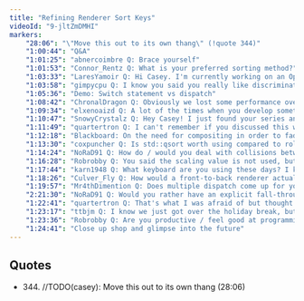 ```yaml
---
title: "Refining Renderer Sort Keys"
videoId: "9-jltZmDMHI"
markers:
    "28:06": "\"Move this out to its own thang\" (!quote 344)"
    "1:00:44": "Q&A"
    "1:01:25": "abnercoimbre Q: Brace yourself"
    "1:01:53": "Connor_Rentz Q: What is your preferred sorting method?"
    "1:03:33": "LaresYamoir Q: Hi Casey. I'm currently working on an OpenGL framework for games. Wanted to ask whether I can use the code up to Day 023 (Live Code Editing), with the intend of making a commercial game eventually with it. Might be important to note that I'm also streaming, so the code might be visible sometimes when I stream framework development"
    "1:03:58": "gimpycpu Q: I know you said you really like discriminated unions, but how do you deal with managing the big case switch they may cause? That is usually handled by the OOP model by delegating to the object"
    "1:05:36": "Demo: Switch statement vs dispatch"
    "1:08:42": "ChronalDragon Q: Obviously we lost some performance over the last couple streams. Are you planning to try to optimize it back down, or just leave the software renderer as is and move into GPU rendering?"
    "1:09:34": "elxenoaizd Q: A lot of the times when you develop something, you write it in the simplest way that just works, then you polish it to something good and more finished (e.g. what you did with dsound). For someone catching up, do you think it's good enough to just study and focus on that better version, or is there a value in writing that initial version ourselves?"
    "1:10:47": "SnowyCrystalz Q: Hey Casey! I just found your series and was amazed that you are creating an entire game without using an external library like SDL (from what your episode one said, at least). I really wanted to watch your progress through the series but I have no Idea where to start in the 200+ episodes since I already am working on an SDL OpenGL game. What is your suggestion?"
    "1:11:49": "quartertron Q: I can't remember if you discussed this when it first cropped up but, when you are halfway up the stairs and blending the trees, you get a darker area where they overlap. What's the \"fix\" for that?"
    "1:12:18": "Blackboard: On the need for compositing in order to fade"
    "1:13:30": "coxpuncher Q: Is std::qsort worth using compared to rolling your own?"
    "1:14:24": "NoRaD91 Q: How do / would you deal with collisions between multiple entities in terms of collision resolution, not detection, like deciding how to resolve conflicts between multiple moving things? I kinda hit a wall there not seeing solutions that aren't very ugly (especially movement-order dependency)"
    "1:16:28": "Robrobby Q: You said the scaling value is not used, but the camera transforms everything. What is the difference?"
    "1:17:44": "karn1948 Q: What keyboard are you using these days? I know you're a connoisseur, so I'd love to hear a recommendation"
    "1:18:26": "Culver_Fly Q: How would a front-to-back renderer actually work? Would it test every pixel before writing to it?"
    "1:19:57": "Mr4thDimention Q: Does multiple dispatch come up for you much (as in n types with n^2 branches)? How do you handle it when it does?"
    "2:21:30": "NoRaD91 Q: Would you rather have an explicit fall-through statement with implicit break, instead of standard switch-statements? Seems much cleaner to me, or am I missing something?"
    "1:22:41": "quartertron Q: That's what I was afraid of but thought maybe you had some trick like a messed up precomputed alpha"
    "1:23:17": "ttbjm Q: I know we just got over the holiday break, but will there be a break in Handmade Hero when The Witness launches? If it's a possibility, it might be better to ask the community if they want that"
    "1:23:36": "Robrobby Q: Are you productive / feel good at programming no matter how many hours you work per week?"
    "1:24:41": "Close up shop and glimpse into the future"
---
```


## Quotes

* 344\. //TODO(casey): Move this out to its own thang (28:06)
